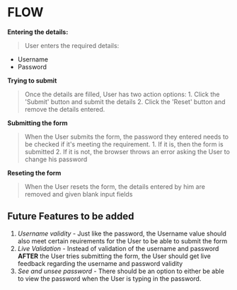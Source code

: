 # FLOW

**Entering the details:**
> User enters the required details: 
- Username
- Password

**Trying to submit**
> Once the details are filled, User has two action options: 1. Click the 'Submit' button and submit the details 2. Click the 'Reset' button and remove the details entered.
  
  

**Submitting the form**
> When the User submits the form, the password they entered needs to be checked if it's meeting the requirement. 1. If it is, then the form is submitted 2. If it is not, the browser throws an error asking the User to change his password


**Reseting the form**
> When the User resets the form, the details entered by him are removed and given blank input fields

## Future Features to be added
1. *Username validity* - Just like the password, the Username value should also meet certain reuirements for the User to be able to submit the form
2. *Live Validation* - Instead of validation of the username and password **AFTER** the User tries submitting the form, the User should get live feedback regarding the username and password validity
3. *See and unsee password* - There should be an option to either be able to view the password when the User is typing in the password.